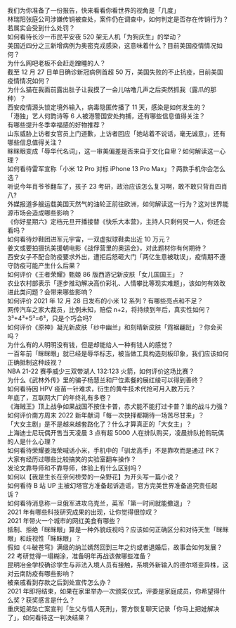 我们为你准备了一份报告，快来看看你看世界的视角是「几度」  
林瑞阳张庭公司涉嫌传销被查处，案件仍在调查中，如何判定是否存在传销行为？若属实会受到什么处罚？  
如何看待长沙一市民平安夜 520 架无人机「为狗庆生」的举动？  
美国近四分之三新增病例为奥密克戎感染，这意味着什么？目前美国疫情情况如何？  
为什么网吧老板不会赶走蹭睡的人？  
截至 12 月 27 日单日确诊新冠病例首超 50 万，美国失败的不止抗疫，目前美国疫情情况如何？  
为什么猫在我面前露出肚子让我摸了一会儿咕噜几声之后突然抓我（露爪的那种）？  
西安疫情源头锁定境外输入，病毒隐匿传播了 11 天，感染是如何发生的？  
「港独」艺人何韵诗等 6 人被港警国安处拘捕，还有哪些信息值得关注？  
有哪些提升冬季幸福感的好物推荐？  
山东威胁上访者女官员上门道歉，上访者回应「她站着不说话，毫无诚意」，还有哪些信息值得关注？  
眯眯眼变成「辱华代名词」，这一审美偏差是否来自于文化自卑？如何解读这一心理？  
如何看待雷军宣称「小米 12 Pro 对标 iPhone 13 Pro Max」？两款手机你会怎么选？  
听说今年肖爷爷翻车了，孩子 23 考研，政治应该怎么复习啊，敢不敢只背肖四肖八?  
外媒报道多艘运载美国天然气的油轮正前往欧洲，如何解读这一行为？这对世界能源市场会造成哪些影响？  
《你好星期六》定档元旦开播接替《快乐大本营》，主持人只剩何炅一人，你还会看吗？  
如何看待炒鞋团进军元宇宙，一双虚拟球鞋卖出近 10 万元？  
姜文或要拍摄抗美援朝电影《战俘营里的奥运会》，对此题材你有何期待？  
西安女子不配合防疫要求外出，遭拒后怒砸大门「两亿生意被耽误」，疫情期不遵守防疫可能产生什么后果？  
如何评价《王者荣耀》甄姬 86 版西游记新皮肤「女儿国国王」？  
农业农村部表示「逐步推动解决高价彩礼、人情攀比等现实难题」，该如何有效改进此类问题？会带来哪些影响？  
如何评价 2021 年 12 月 28 日发布的小米 12 系列 ? 有哪些亮点和不足？  
网传汽车之家大裁员，比例未知，赔偿 n+2，将持续到年后，真实性如何？  
3³+4³+5³=6³，只是个巧合吗?  
如何评价《原神》凝光新皮肤「纱中幽兰」和刻晴新皮肤「霓裾翩跹」？你会买吗？  
为什么有的人明明没有钱，但是却能给人一种有钱人的感觉？  
一百年前「眯眯眼」就已经是辱华标志，被当做工具构造刻板印象，我们应该如何正确抵制这种歧视？  
NBA 21-22 赛季威少三双带湖人 132:123 火箭，如何评价这场比赛？  
为什么《武林外传》里的骗子杨慧兰和尸位素餐的展红绫可以得到善终？  
如何看待因 HPV 疫苗一针难求，衍生的黄牛技术代抢可月入数万元？  
年底了，互联网大厂的年终礼有多卷？  
《海贼王》顶上战争如果战国不按住卡普，赤犬能不能打过卡普？谁的战斗力强？  
如何评价南方周末 2022 新年献词「每一次抉择都期待一场苦尽甘来」？  
「大女主剧」是不是越来越套路化了？什么才算真正的「大女主」？  
上海迪士尼玩偶开售当天凌晨 3 点有超 5000 人在排队购买，凌晨排队抢购玩偶的人是什么心理？  
如何看待荣耀姜海荣喊话小米，手机中的「驯龙高手」不是靠吹而是通过 PK？  
大家有经历过哪些比较搞笑的实验室翻车操作？  
发论文靠导师和不靠导师，体验上有什么区别吗？  
如何以【我是生长在奈何桥旁的一朵野花】为开头写一篇小说？  
如何看待 B 站 UP 主被幻塔官方准备起诉造谣，官方完美世界准备追究责任起诉？  
如何看待消息称一旦俄军进攻乌克兰，英军「第一时间就能撤退」？  
2021 年有哪些科技研究成果的出现，让你觉得很惊叹？  
2021 年带火一个城市的网红美食有哪些？  
抵制、拒绝「眯眯眼」算是一种外貌歧视吗？应该如何正确区分和对待天生「眯眯眼」和歧视性「眯眯眼」？  
假如《斗破苍穹》满级的纳兰嫣然回到三年之约或者退婚后，故事会如何发展？  
22 考研觉得一塌糊涂，准备明年再战该做哪些准备？  
昆明冶金学校确诊学生与非法入境人员有接触，系境外新输入的德尔塔变异株，这对云南防疫有哪些影响？  
被亲戚看到存款之后到处宣传怎么办？  
2021 年即将结束，如果在家里举办一次颁奖仪式，评委是家庭成员，你希望得什么奖？获奖感言是什么？  
重庆姐弟坠亡案宣判「生父与情人死刑」，警方恢复聊天记录「你马上把娃解决了」，如何看待这一判决结果？  

